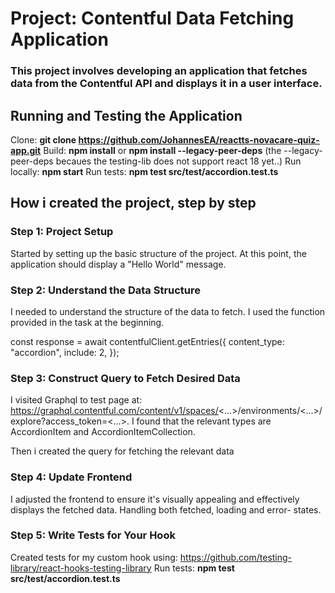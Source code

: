 # Project: Contentful Data Fetching Application

### This project involves developing an application that fetches data from the Contentful API and displays it in a user interface.

## Running and Testing the Application

Clone: **git clone https://github.com/JohannesEA/reactts-novacare-quiz-app.git**
Build: **npm install** or **npm install --legacy-peer-deps** (the --legacy-peer-deps becaues the testing-lib does not support react 18 yet..)
Run locally: **npm start**
Run tests: **npm test src/test/accordion.test.ts**

## How i created the project, step by step

### Step 1: Project Setup

Started by setting up the basic structure of the project. At this point, the application should display a "Hello World" message.

### Step 2: Understand the Data Structure

I needed to understand the structure of the data to fetch. I used the function provided in the task at the beginning.

const response = await contentfulClient.getEntries({
content_type: "accordion",
include: 2,
});

### Step 3: Construct Query to Fetch Desired Data

I visited Graphql to test page at: https://graphql.contentful.com/content/v1/spaces/<...>/environments/<...>/explore?access_token=<...>.
I found that the relevant types are AccordionItem and AccordionItemCollection.

Then i created the query for fetching the relevant data

### Step 4: Update Frontend

I adjusted the frontend to ensure it's visually appealing and effectively displays the fetched data. Handling both fetched, loading and error- states.

### Step 5: Write Tests for Your Hook

Created tests for my custom hook using: https://github.com/testing-library/react-hooks-testing-library
Run tests: **npm test src/test/accordion.test.ts**
